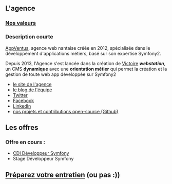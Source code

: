 ## L'agence

### [Nos valeurs](https://github.com/AppVentus/Join-Us/edit/master/NOS-VALEURS.md)

### Description courte
[AppVentus](http://www.appventus.com), agence web nantaise créée en 2012, spécialisée dans le développement d'applications métiers, basé sur son expertise Symfony2.

Depuis 2013, l'Agence s'est lancée dans la création de [Victoire](https://github.com/Victoire) **_webstation_**, un CMS **dynamique** avec une **orientation métier** qui permet la création et la gestion de toute web app développée sur Symfony2

- [le site de l'agence](http://www.appventus.com)
- [le blog de l'équipe](http://www.appventus.com/blog)
- [Twitter](https://twitter.com/AppVentus)
- [Facebook](https://facebook.com/appventus)
- [LinkedIn](https://www.linkedin.com/company/2451551)
- [nos projets et contributions open-source (Github)](https://github.com/AppVentus)

## Les offres

### Offre en cours : 

- [CDI Développeur Symfony](CDI-Developpeur-symfony.md)
- Stage Développeur Symfony 

## [Préparez votre entretien](BraceYourself.md) (ou pas :))


